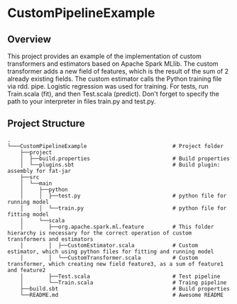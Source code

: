 # CustomPipelineExample

## Overview

This project provides an example of the implementation of custom transformers and estimators based on Apache Spark MLlib. 
The custom transformer adds a new field of features, which is the result of the sum of 2 already existing fields. 
The custom estimator calls the Python training file via rdd. pipe. Logistic regression was used for training.
For tests, run Train.scala (fit), and then Test.scala (predict).
Don't forget to specify the path to your interpreter in files train.py and test.py.

## Project Structure
    .
    └───CustomPipelineExample                           # Project folder
        ├──project
        │  ├──build.properties                          # Build properties
        │  └──plugins.sbt                               # Build plugin: assembly for fat-jar              
        ├──src
        │  └──main
        │     ├──python
        │     │  ├──test.py                             # python file for running model
        │     │  └──train.py                            # python file for fitting model
        │     └──scala
        │        ├──org.apache.spark.ml.feature         # This folder hierarchy is necessary for the correct operation of custom transformers and estimators
        │        │  ├──CustomEstimator.scala            # Custom estimator, which using python files for fitting and running model
        │        │  └──CustomTransformer.scala          # Custom transformer, which creating new field feature3, as a sum of feature1 and feature2
        │        ├──Test.scala                          # Test pipeline
        │        └──Train.scala                         # Traing pipeline 
        ├──build.sbt                                    # Build properties   
        └──README.md                                    # Awesome README